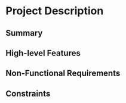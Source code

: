 # Project Description
## Summary
## High-level Features
## Non-Functional Requirements
## Constraints
